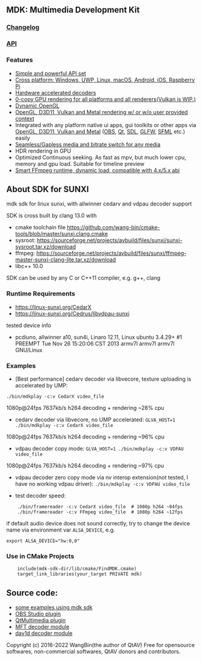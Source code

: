 ## MDK: Multimedia Development Kit
### [Changelog](https://github.com/wang-bin/mdk-sdk/blob/master/Changelog.md)
### [API](https://github.com/wang-bin/mdk-sdk/wiki/Player-APIs)

### Features
- [Simple and powerful API set](https://github.com/wang-bin/mdk-sdk/wiki/Player-APIs)
- [Cross platform: Windows, UWP, Linux, macOS, Android, iOS, Raspberry Pi](https://github.com/wang-bin/mdk-sdk/wiki/System-Requirements)
- [Hardware accelerated decoders](https://github.com/wang-bin/mdk-sdk/wiki/Decoders)
- [0-copy GPU rendering for all platforms and all renderers(Vulkan is WIP.)](https://github.com/wang-bin/mdk-sdk/wiki/Zero-Copy-Renderer)
- [Dynamic OpenGL](https://github.com/wang-bin/mdk-sdk/wiki/OpenGL-Support-Matrix)
- [OpenGL, D3D11, Vulkan and Metal rendering w/ or w/o user provided context](https://github.com/wang-bin/mdk-sdk/wiki/Render-API)
- Integrated with any platform native ui apps, gui toolkits or other apps via [OpenGL, D3D11, Vulkan and Metal](https://github.com/wang-bin/mdk-sdk/wiki/Render-API) ([OBS](https://github.com/wang-bin/obs-mdk), [Qt](https://github.com/wang-bin/mdk-examples/tree/master/Qt), [SDL](https://github.com/wang-bin/mdk-examples/tree/master/SDL), [GLFW](https://github.com/wang-bin/mdk-examples/tree/master/GLFW), [SFML](https://github.com/wang-bin/mdk-examples/tree/master/SFML) etc.) easily
- [Seamless/Gapless media and bitrate switch for any media](https://github.com/wang-bin/mdk-sdk/wiki/Player-APIs)
- HDR rendering in GPU
- Optimized Continuous seeking. As fast as mpv, but much lower cpu, memory and gpu load. Suitable for timeline preview
- [Smart FFmpeg runtime, dynamic load, compatible with 4.x/5.x abi](https://github.com/wang-bin/mdk-sdk/wiki/FFmpeg-Runtime)

## About SDK for SUNXI

mdk sdk for linux sunxi, with allwinner cedarv and vdpau decoder support

SDK is cross built by clang 13.0 with
- cmake toolchain file https://github.com/wang-bin/cmake-tools/blob/master/sunxi.clang.cmake
- sysroot: https://sourceforge.net/projects/avbuild/files/sunxi/sunxi-sysroot.tar.xz/download
- ffmpeg: https://sourceforge.net/projects/avbuild/files/sunxi/ffmpeg-master-sunxi-clang-lite.tar.xz/download
- libc++ 10.0

SDK can be used by any C or C++11 compiler, e.g. g++, clang

### Runtime Requirements
- https://linux-sunxi.org/CedarX
- https://linux-sunxi.org/Cedrus/libvdpau-sunxi

tested device info
- pcdiuno, allwinner a10, sun4i, Linaro 12.11, Linux ubuntu 3.4.29+ #1 PREEMPT Tue Nov 26 15:20:06 CST 2013 armv7l armv7l armv7l GNU/Linux

### Examples
- [Best performance] cedarv decoder via libvecore, texture uploading is accelerated by UMP:

`./bin/mdkplay -c:v CedarX video_file`

1080p@24fps 7637kb/s h264 decoding + rendering ~28% cpu

- cedarv decoder via libvecore, no UMP accelerated: `GLVA_HOST=1 ./bin/mdkplay -c:v CedarX video_file`

1080p@24fps 7637kb/s h264 decoding + rendering ~96% cpu

- vdpau decoder copy mode: `GLVA_HOST=1 ./bin/mdkplay -c:v VDPAU video_file`

1080p@24fps 7637kb/s h264 decoding + rendering ~97% cpu

- vdpau decoder zero copy mode via nv interop extension(not tested, I have no working vdpau driver): `./bin/mdkplay -c:v VDPAU video_file`

- test decoder speed:

```
    ./bin/framereader -c:v CedarX video_file  # 1080p h264 ~84fps
    ./bin/framereader -c:v FFmpeg video_file  # 1080p h264 ~12fps
```

if default audio device does not sound correctly, try to change the device name via environment var `ALSA_DEVICE`, e.g.

`export ALSA_DEVICE="hw:0,0"`

### Use in CMake Projects
```
	include(mdk-sdk-dir/lib/cmake/FindMDK.cmake)
	target_link_libraries(your_target PRIVATE mdk)
```

## Source code:
- [some examples using mdk sdk](https://github.com/wang-bin/mdk-examples)
- [OBS Studio plugin](https://github.com/wang-bin/obs-mdk)
- [QtMultimedia plugin](https://github.com/wang-bin/qtmultimedia-plugins-mdk)
- [MFT decoder module](https://github.com/wang-bin/mdk-mft)
- [dav1d decoder module](https://github.com/wang-bin/mdk-dav1d)

Copyright (c) 2016-2022 WangBin(the author of QtAV) <wbsecg1 at gmail.com>
Free for opensource softwares, non-commercial softwares, QtAV donors and contributors.